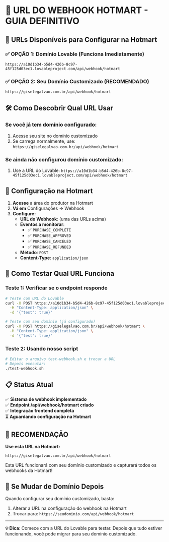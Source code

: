 # 🎯 URL DO WEBHOOK HOTMART - GUIA DEFINITIVO

## 📍 URLs Disponíveis para Configurar na Hotmart

### ✅ OPÇÃO 1: Domínio Lovable (Funciona Imediatamente)
```
https://a10d1b34-b5d4-426b-8c97-45f125d03ec1.lovableproject.com/api/webhook/hotmart
```

### ✅ OPÇÃO 2: Seu Domínio Customizado (RECOMENDADO)
```
https://giselegalvao.com.br/api/webhook/hotmart
```

## 🛠️ Como Descobrir Qual URL Usar

### Se você já tem domínio configurado:
1. Acesse seu site no domínio customizado
2. Se carrega normalmente, use: `https://giselegalvao.com.br/api/webhook/hotmart`

### Se ainda não configurou domínio customizado:
1. Use a URL do Lovable: `https://a10d1b34-b5d4-426b-8c97-45f125d03ec1.lovableproject.com/api/webhook/hotmart`

## 🔧 Configuração na Hotmart

1. **Acesse** a área do produtor na Hotmart
2. **Vá em** Configurações → Webhook  
3. **Configure:**
   - **URL do Webhook**: (uma das URLs acima)
   - **Eventos a monitorar**:
     - ✅ `PURCHASE_COMPLETE`
     - ✅ `PURCHASE_APPROVED`
     - ✅ `PURCHASE_CANCELED` 
     - ✅ `PURCHASE_REFUNDED`
   - **Método**: `POST`
   - **Content-Type**: `application/json`

## 🧪 Como Testar Qual URL Funciona

### Teste 1: Verificar se o endpoint responde
```bash
# Teste com URL do Lovable
curl -X POST https://a10d1b34-b5d4-426b-8c97-45f125d03ec1.lovableproject.com/api/webhook/hotmart \
  -H "Content-Type: application/json" \
  -d '{"test": true}'

# Teste com seu domínio (já configurado)
curl -X POST https://giselegalvao.com.br/api/webhook/hotmart \
  -H "Content-Type: application/json" \
  -d '{"test": true}'
```

### Teste 2: Usando nosso script
```bash
# Editar o arquivo test-webhook.sh e trocar a URL
# Depois executar:
./test-webhook.sh
```

## 📋 Status Atual

✅ **Sistema de webhook implementado**  
✅ **Endpoint /api/webhook/hotmart criado**  
✅ **Integração frontend completa**  
⏳ **Aguardando configuração na Hotmart**

## 🎯 RECOMENDAÇÃO

**Use esta URL na Hotmart:**
```
https://giselegalvao.com.br/api/webhook/hotmart
```

Esta URL funcionará com seu domínio customizado e capturará todos os webhooks da Hotmart!

## 🔄 Se Mudar de Domínio Depois

Quando configurar seu domínio customizado, basta:
1. Alterar a URL na configuração do webhook na Hotmart
2. Trocar para: `https://seudominio.com/api/webhook/hotmart`

---

**💡 Dica**: Comece com a URL do Lovable para testar. Depois que tudo estiver funcionando, você pode migrar para seu domínio customizado.
